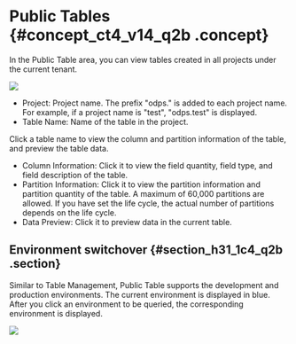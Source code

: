 # Public Tables {#concept_ct4_v14_q2b .concept}

In the Public Table area, you can view tables created in all projects under the current tenant.

![](http://static-aliyun-doc.oss-cn-hangzhou.aliyuncs.com/assets/img/16331/15427072468216_en-US.png)

-   Project: Project name. The prefix "odps." is added to each project name. For example, if a project name is "test", "odps.test" is displayed.
-   Table Name: Name of the table in the project.

Click a table name to view the column and partition information of the table, and preview the table data.

-   Column Information: Click it to view the field quantity, field type, and field description of the table.
-   Partition Information: Click it to view the partition information and partition quantity of the table. A maximum of 60,000 partitions are allowed. If you have set the life cycle, the actual number of partitions depends on the life cycle.
-   Data Preview: Click it to preview data in the current table.

## Environment switchover {#section_h31_1c4_q2b .section}

Similar to Table Management, Public Table supports the development and production environments. The current environment is displayed in blue. After you click an environment to be queried, the corresponding environment is displayed.

![](http://static-aliyun-doc.oss-cn-hangzhou.aliyuncs.com/assets/img/16331/15427072468217_en-US.png)

